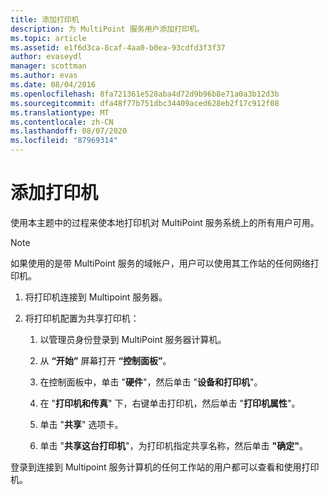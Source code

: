 ```yaml
---
title: 添加打印机
description: 为 MultiPoint 服务用户添加打印机。
ms.topic: article
ms.assetid: e1f6d3ca-8caf-4aa0-b0ea-93cdfd3f3f37
author: evaseydl
manager: scottman
ms.author: evas
ms.date: 08/04/2016
ms.openlocfilehash: 8fa721361e528aba4d72d9b96b8e71a0a3b12d3b
ms.sourcegitcommit: dfa48f77b751dbc34409aced628eb2f17c912f08
ms.translationtype: MT
ms.contentlocale: zh-CN
ms.lasthandoff: 08/07/2020
ms.locfileid: "87969314"
---
```

# <a name="add-printers"></a>添加打印机
使用本主题中的过程来使本地打印机对 MultiPoint 服务系统上的所有用户可用。

> [!NOTE]
> 如果使用的是带 MultiPoint 服务的域帐户，用户可以使用其工作站的任何网络打印机。

1.  将打印机连接到 Multipoint 服务器。

2.  将打印机配置为共享打印机：

    1.  以管理员身份登录到 MultiPoint 服务器计算机。

    2.  从 **“开始”** 屏幕打开 **“控制面板”**。

    3.  在控制面板中，单击 "**硬件**"，然后单击 "**设备和打印机**"。

    4.  在 "**打印机和传真**" 下，右键单击打印机，然后单击 "**打印机属性**"。

    5.  单击 "**共享**" 选项卡。

    6.  单击 "**共享这台打印机**"，为打印机指定共享名称，然后单击 **"确定"**。

登录到连接到 Multipoint 服务计算机的任何工作站的用户都可以查看和使用打印机。